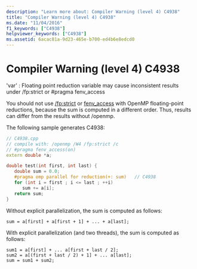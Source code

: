 ```yaml
---
description: "Learn more about: Compiler Warning (level 4) C4938"
title: "Compiler Warning (level 4) C4938"
ms.date: "11/04/2016"
f1_keywords: ["C4938"]
helpviewer_keywords: ["C4938"]
ms.assetid: 6acac81a-9d23-465e-b700-ed4b6e8edcd0
---
```

# Compiler Warning (level 4) C4938

'var' : Floating point reduction variable may cause inconsistent results under /fp:strict or #pragma fenv_access

You should not use [/fp:strict](../../build/reference/fp-specify-floating-point-behavior.md) or [fenv_access](../../preprocessor/fenv-access.md) with OpenMP floating-point reductions, because the sum is computed in a different order. Thus, results can differ from the results without /openmp.

The following sample generates C4938:

```cpp
// C4938.cpp
// compile with: /openmp /W4 /fp:strict /c
// #pragma fenv_access(on)
extern double *a;

double test(int first, int last) {
   double sum = 0.0;
   #pragma omp parallel for reduction(+: sum)   // C4938
   for (int i = first ; i <= last ; ++i)
      sum += a[i];
   return sum;
}
```

Without explicit parallelization, the sum is computed as follows:

```
sum = a[first] + a[first + 1] + ... + a[last];
```

With explicit parallelization (and two threads), the sum is computed as follows:

```
sum1 = a[first] + ... a[first + last / 2];
sum2 = a[(first + last / 2) + 1] + ... a[last];
sum = sum1 + sum2;
```
